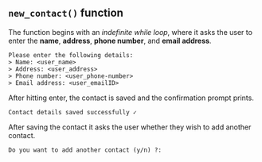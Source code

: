 ## `new_contact()` function

The function begins with an _indefinite while loop_, where it asks the user to enter the **name**, **address**, **phone number**, and **email address**.

``` 
Please enter the following details:
> Name: <user_name>
> Address: <user_address>
> Phone number: <user_phone-number>
> Email address: <user_emailID>
```

After hitting enter, the contact is saved and the confirmation prompt prints.

```
Contact details saved successfully ✓
```

After saving the contact it asks the user whether they wish to add another contact.

``` 
Do you want to add another contact (y/n) ?:
```
